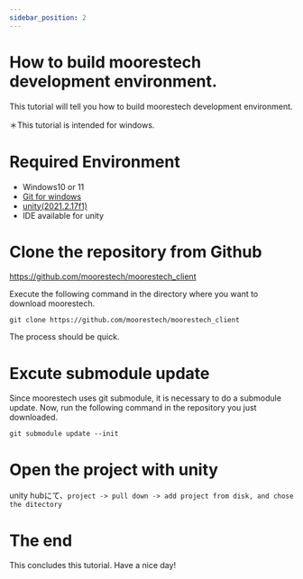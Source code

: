 ```yaml
---
sidebar_position: 2
---
```


# How to build moorestech development environment.

This tutorial will tell you how to build moorestech development environment.

＊This tutorial is intended for windows.

# Required Environment

- Windows10 or 11
- [Git for windows](https://gitforwindows.org/)
- [unity(2021.2.17f1)](https://unity3d.com/get-unity/download/archive)
- IDE available for unity

# Clone the repository from Github
https://github.com/moorestech/moorestech_client

Execute the following command in the directory where you want to download moorestech.

`git clone https://github.com/moorestech/moorestech_client`

The process should be quick.

# Excute submodule update
Since moorestech uses git submodule, it is necessary to do a submodule update. Now, run the following command in the repository you just downloaded.

`git submodule update --init`

# Open the project with unity
unity hubにて、`project -> pull down -> add project from disk, and chose the ditectory`

# The end
This concludes this tutorial. Have a nice day!
